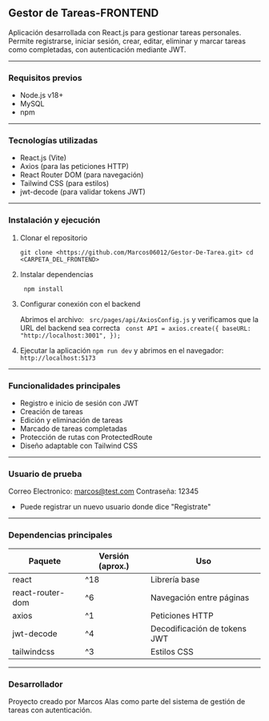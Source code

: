 ## Gestor de Tareas-FRONTEND
Aplicación desarrollada con React.js para gestionar tareas personales. Permite registrarse, iniciar sesión, crear, editar, eliminar y marcar tareas como completadas, con autenticación mediante JWT.

---

### Requisitos previos
- Node.js v18+
- MySQL
- npm
---
### Tecnologías utilizadas
- React.js (Vite)
- Axios (para las peticiones HTTP)
- React Router DOM (para navegación)
- Tailwind CSS (para estilos)
- jwt-decode (para validar tokens JWT)
--- 
### Instalación y ejecución
1. Clonar el repositorio
   ```
   git clone <https://github.com/Marcos06012/Gestor-De-Tarea.git> cd <CARPETA_DEL_FRONTEND>
   ```
 2. Instalar dependencias
    ```
     npm install
    ```
4. Configurar conexión con el backend
   
   Abrimos el archivo: ``` src/pages/api/AxiosConfig.js``` y verificamos que la URL del backend sea correcta ``` const API = axios.create({ baseURL: "http://localhost:3001", });```

6. Ejecutar la aplicación
    ```npm run dev``` y abrimos en el navegador: ```http://localhost:5173```
---

 ### Funcionalidades principales
- Registro e inicio de sesión con JWT
- Creación de tareas
- Edición y eliminación de tareas
- Marcado de tareas completadas
- Protección de rutas con ProtectedRoute
- Diseño adaptable con Tailwind CSS
---
### Usuario de prueba 
Correo Electronico: marcos@test.com Contraseña: 12345 
- Puede registrar un nuevo usuario donde dice "Registrate"
---
### Dependencias principales 
| Paquete          | Versión (aprox.) | Uso                          |
| ---------------- | ---------------- | ---------------------------- |
| react            | ^18              | Librería base                |
| react-router-dom | ^6               | Navegación entre páginas     |
| axios            | ^1               | Peticiones HTTP              |
| jwt-decode       | ^4               | Decodificación de tokens JWT |
| tailwindcss      | ^3               | Estilos CSS                  |

---
### Desarrollador 
Proyecto creado por Marcos Alas como parte del sistema de gestión de tareas con autenticación.

